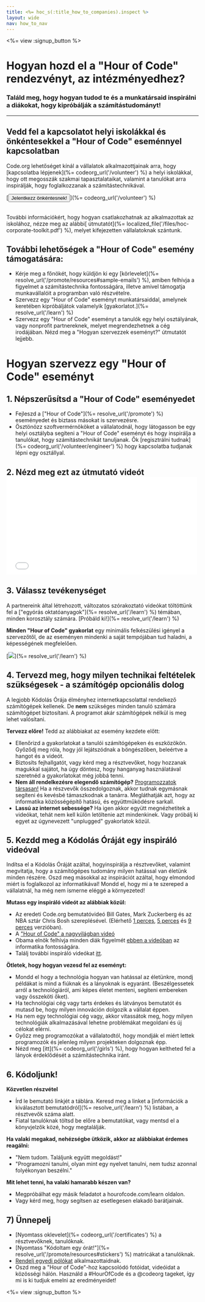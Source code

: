 ```yaml
---
title: <%= hoc_s(:title_how_to_companies).inspect %>
layout: wide
nav: how_to_nav
---
```

<%= view :signup_button %>

# Hogyan hozd el a "Hour of Code" rendezvényt, az intézményedhez?

### Találd meg, hogy hogyan tudod te és a munkatársaid inspirálni a diákokat, hogy kipróbálják a számítástudományt!

* * *

## Vedd fel a kapcsolatot helyi iskolákkal és önkéntesekkel a "Hour of Code" eseménnyel kapcsolatban

Code.org lehetőséget kínál a vállalatok alkalmazottjainak arra, hogy [kapcsolatba lépjenek](%= codeorg_url('/volunteer') %) a helyi iskolákkal, hogy ott megosszák szakmai tapasztalataikat, valamint a tanulókat arra inspirálják, hogy foglalkozzanak a számítástechnikával.

[<button>Jelentkezz önkéntesnek!</button>](%= codeorg_url('/volunteer') %) <br /> <br />

További információkért, hogy hogyan csatlakozhatnak az alkalmazottak az iskolához, nézze meg az alábbi[ útmutatót](%= localized_file('/files/hoc-corporate-toolkit.pdf') %), melyet kifejezetten vállalatoknak szántunk.

## További lehetőségek a "Hour of Code" esemény támogatására:

- Kérje meg a főnökét, hogy küldjön ki egy [körlevelet](%= resolve_url('/promote/resources#sample-emails') %), amiben felhívja a figyelmet a számítástechnika fontosságára, illetve amivel támogatja munkavállalóit a programban való részvételre.
- Szervezz egy "Hour of Code" eseményt munkatársaiddal, amelynek keretében kipróbáljátok valamelyik [gyakorlatot.](%= resolve_url('/learn') %)
- Szervezz egy "Hour of Code" eseményt a tanulók egy helyi osztályának, vagy nonprofit partnereknek, melyet megrendezhetnek a cég irodájában. Nézd meg a "Hogyan szervezzek eseményt?" útmutatót lejjebb.

# Hogyan szervezz egy "Hour of Code" eseményt

## 1. Népszerűsítsd a "Hour of Code" eseményedet

- Fejleszd a ["Hour of Code"](%= resolve_url('/promote') %) eseményedet és biztass másokat is szervezésre.
- Ösztönözz szoftvermérnököket a vállalatodnál, hogy látogasson be egy helyi osztályba segíteni a "Hour of Code" eseményt és hogy inspirálja a tanulókat, hogy számítástechnikát tanuljanak. Ők [regisztrálni tudnak](%= codeorg_url('/volunteer/engineer') %) hogy kapcsolatba tudjanak lépni egy osztállyal.

## 2. Nézd meg ezt az útmutató videót <iframe width="500" height="255" src="//www.youtube.com/embed/SrnvvWDm73k" frameborder="0" allowfullscreen mark="crwd-mark"></iframe> 

## 3. Válassz tevékenységet

A partnereink által létrehozott, változatos szórakoztató videókat töltöttünk fel a ["egyórás oktatóanyagok"](%= resolve_url('/learn') %) témában, minden korosztály számára. [Próbáld ki!](%= resolve_url('/learn') %)

**Minden "Hour of Code" gyakorlat** egy minimális felkészülési igényel a szervezőtől, de az eseményen mindenki a saját tempójában tud haladni, a képességének megfelelően.

[![](/images/fit-700/tutorials.png)](%= resolve_url('/learn') %)

## 4. Tervezd meg, hogy milyen technikai feltételek szükségesek - a számítógép opcionális dolog

A legjobb Kódolás Órája élményhez internetkapcsolattal rendelkező számítógépek kellenek. De **nem** szükséges minden tanuló számára számítógépet biztosítani. A programot akár számítógépek nélkül is meg lehet valósítani.

**Tervezz előre!** Tedd az alábbiakat az esemény kezdete előtt:

- Ellenőrizd a gyakorlatokat a tanulói számítógépeken és eszközökön. Győződj meg róla, hogy jól lejátszódnak a böngészőben, beleértve a hangot és a videót.
- Biztosíts fejhallgatót, vagy kérd meg a résztvevőket, hogy hozzanak magukkal sajátot, ha úgy döntesz, hogy hanganyag használatával szeretnéd a gyakorlatokat még jobbá tenni.
- **Nem áll rendelkezésre elegendő számítógép?** [Programozzatok társasan!](https://www.youtube.com/watch?v=vgkahOzFH2Q) Ha a részvevők összedolgoznak, akkor tudnak egymásnak segíteni és kevésbé támaszkodnak a tanárra. Megláthatják azt, hogy az informatika közösségépítő hatású, és együttműködésre sarkall.
- **Lassú az internet sebessége?** Ha igen akkor együtt megnézhetitek a videókat, tehát nem kell külön letöltenie azt mindenkinek. Vagy próbálj ki egyet az úgynevezett "unplugged" gyakorlatok közül.

## 5. Kezdd meg a Kódolás Óráját egy inspiráló videóval

Indítsa el a Kódolás Óráját azáltal, hogyinspirálja a résztvevőket, valamint megvitatja, hogy a számítógépes tudomány milyen hatással van életünk minden részére. Oszd meg másokkal az inspirációt azáltal, hogy elmondod miért is foglalkozol az informatikával! Mondd el, hogy mi a te szereped a vállalatnál, ha még nem ismerne eléggé a környezeted!

**Mutass egy inspiráló videót az alábbiak közül:**

- Az eredeti Code.org bemutatóvideó Bill Gates, Mark Zuckerberg és az NBA sztár Chris Bosh szereplésével. (Elérhető [1 perces](https://www.youtube.com/watch?v=qYZF6oIZtfc), [5 perces](https://www.youtube.com/watch?v=nKIu9yen5nc) és [9 perces](https://www.youtube.com/watch?v=dU1xS07N-FA) verzióban).
- A ["Hour of Code" a nagyvilágban videó](https://www.youtube.com/watch?v=KsOIlDT145A)
- Obama elnök felhívja minden diák figyelmét [ebben a videóban](https://www.youtube.com/watch?v=6XvmhE1J9PY) az informatika fontosságára.
- Találj további inspiráló videókat [itt](https://www.youtube.com/playlist?list=PLzdnOPI1iJNfpD8i4Sx7U0y2MccnrNZuP).

**Ötletek, hogy hogyan vezesd fel az eseményt:**

- Mondd el hogy a technológia hogyan van hatással az életünkre, mondj példákat is mind a fiúknak és a lányoknak is egyaránt. (Beszélgessetek arról a technológiáról, ami képes életet menteni, segíteni embereken vagy összeköti őket).
- Ha technológiai cég vagy tarts érdekes és látványos bemutatót és mutasd be, hogy milyen innováción dolgozik a vállalat éppen.
- Ha nem egy technológiai cég vagy, akkor vitassátok meg, hogy milyen technológiák alkalmazásával lehetne problémákat megoldani és új célokat elérni.
- Győzz meg programozókat a vállalatodtól, hogy mondják el miért lettek programozók és jelenleg milyen projekteken dolgoznak épp.
- Nézd meg [itt](%= codeorg_url('/girls') %), hogy hogyan keltheted fel a lányok érdeklődését a számítástechnika iránt.

## 6. Kódoljunk!

**Közvetlen részvétel**

- Írd le bemutató linkjét a táblára. Keresd meg a linket a [információk a kiválasztott bemutatódról](%= resolve_url('/learn') %) listában, a résztvevők száma alatt.
- Fiatal tanulóknak töltsd be előre a bemutatókat, vagy mentsd el a könyvjelzők közé, hogy megtalálják.

**Ha valaki megakad, nehézségbe ütközik, akkor az alábbiakat érdemes reagálni:**

- "Nem tudom. Találjunk együtt megoldást!"
- "Programozni tanulni, olyan mint egy nyelvet tanulni, nem tudsz azonnal folyékonyan beszélni."

**Mit lehet tenni, ha valaki hamarabb készen van?**

- Megpróbálhat egy másik feladatot a hourofcode.com/learn oldalon.
- Vagy kérd meg, hogy segítsen az esetlegesen elakadó barátjainak.

## 7) Ünnepelj

- [Nyomtass oklevelet](%= codeorg_url('/certificates') %) a résztvevőknek, tanulóknak.
- [Nyomtass "Kódoltam egy órát!"](%= resolve_url('/promote/resources#stickers') %) matricákat a tanulóknak.
- [Rendelj egyedi pólókat](http://blog.code.org/post/132608499493/hour-of-code-shirts-and-more) alkalmazottaidnak.
- Oszd meg a "Hour of Code"-hoz kapcsolódó fotóidat, videóidat a közösségi hálón. Használd a #HourOfCode és a @codeorg tageket, így mi is ki tudjuk emelni az eredményeidet!

<%= view :signup_button %>